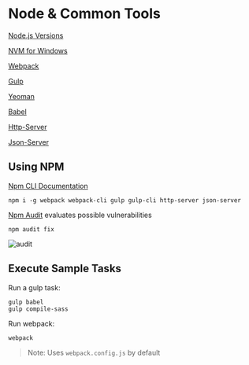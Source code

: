 # Node & Common Tools

[Node.js Versions](https://nodejs.org/en/download/releases/)

[NVM for Windows](https://github.com/coreybutler/nvm-windows)

[Webpack](https://webpack.js.org/)

[Gulp](https://gulpjs.com/)

[Yeoman](https://yeoman.io/)

[Babel](https://babeljs.io/)

[Http-Server](https://github.com/http-party/http-server)

[Json-Server](https://github.com/typicode/json-server)

## Using NPM

[Npm CLI Documentation](https://docs.npmjs.com/cli-documentation/)

```
npm i -g webpack webpack-cli gulp gulp-cli http-server json-server
```

[Npm Audit](https://docs.npmjs.com/cli/audit.html) evaluates possible vulnerabilities

```
npm audit fix
```

![audit](_images/npm-audit.png)

## Execute Sample Tasks

Run a gulp task:

```
gulp babel
gulp compile-sass
```

Run webpack:

```
webpack
```

> Note: Uses `webpack.config.js` by default
